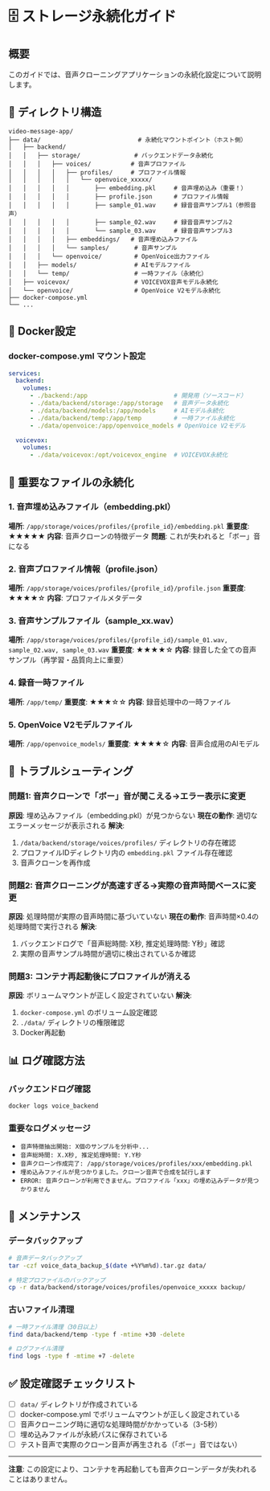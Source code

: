 # 🗄️ ストレージ永続化ガイド

## 概要
このガイドでは、音声クローニングアプリケーションの永続化設定について説明します。

## 📁 ディレクトリ構造

```
video-message-app/
├── data/                           # 永続化マウントポイント（ホスト側）
│   ├── backend/
│   │   ├── storage/               # バックエンドデータ永続化
│   │   │   ├── voices/           # 音声プロファイル
│   │   │   │   ├── profiles/     # プロファイル情報
│   │   │   │   │   └── openvoice_xxxxx/
│   │   │   │   │       ├── embedding.pkl     # 音声埋め込み（重要！）
│   │   │   │   │       ├── profile.json      # プロファイル情報
│   │   │   │   │       ├── sample_01.wav     # 録音音声サンプル1（参照音声）
│   │   │   │   │       ├── sample_02.wav     # 録音音声サンプル2
│   │   │   │   │       └── sample_03.wav     # 録音音声サンプル3
│   │   │   │   ├── embeddings/   # 音声埋め込みファイル
│   │   │   │   └── samples/       # 音声サンプル
│   │   │   └── openvoice/         # OpenVoice出力ファイル
│   │   ├── models/                # AIモデルファイル
│   │   └── temp/                  # 一時ファイル（永続化）
│   ├── voicevox/                  # VOICEVOX音声モデル永続化
│   └── openvoice/                 # OpenVoice V2モデル永続化
├── docker-compose.yml
└── ...
```

## 🐳 Docker設定

### docker-compose.yml マウント設定

```yaml
services:
  backend:
    volumes:
      - ./backend:/app                        # 開発用（ソースコード）
      - ./data/backend/storage:/app/storage   # 音声データ永続化
      - ./data/backend/models:/app/models     # AIモデル永続化
      - ./data/backend/temp:/app/temp         # 一時ファイル永続化
      - ./data/openvoice:/app/openvoice_models # OpenVoice V2モデル

  voicevox:
    volumes:
      - ./data/voicevox:/opt/voicevox_engine  # VOICEVOX永続化
```

## 🔧 重要なファイルの永続化

### 1. 音声埋め込みファイル（embedding.pkl）
**場所**: `/app/storage/voices/profiles/{profile_id}/embedding.pkl`
**重要度**: ★★★★★
**内容**: 音声クローンの特徴データ
**問題**: これが失われると「ボー」音になる

### 2. 音声プロファイル情報（profile.json）
**場所**: `/app/storage/voices/profiles/{profile_id}/profile.json`
**重要度**: ★★★★☆
**内容**: プロファイルメタデータ

### 3. 音声サンプルファイル（sample_xx.wav）
**場所**: `/app/storage/voices/profiles/{profile_id}/sample_01.wav, sample_02.wav, sample_03.wav`
**重要度**: ★★★★☆
**内容**: 録音した全ての音声サンプル（再学習・品質向上に重要）

### 4. 録音一時ファイル
**場所**: `/app/temp/`
**重要度**: ★★★☆☆
**内容**: 録音処理中の一時ファイル

### 5. OpenVoice V2モデルファイル
**場所**: `/app/openvoice_models/`
**重要度**: ★★★★☆
**内容**: 音声合成用のAIモデル

## 🚨 トラブルシューティング

### 問題1: 音声クローンで「ボー」音が聞こえる→エラー表示に変更
**原因**: 埋め込みファイル（embedding.pkl）が見つからない
**現在の動作**: 適切なエラーメッセージが表示される
**解決**: 
1. `/data/backend/storage/voices/profiles/` ディレクトリの存在確認
2. プロファイルIDディレクトリ内の `embedding.pkl` ファイル存在確認
3. 音声クローンを再作成

### 問題2: 音声クローニングが高速すぎる→実際の音声時間ベースに変更
**原因**: 処理時間が実際の音声時間に基づいていない
**現在の動作**: 音声時間×0.4の処理時間で実行される
**解決**:
1. バックエンドログで「音声総時間: X秒, 推定処理時間: Y秒」確認
2. 実際の音声サンプル時間が適切に検出されているか確認

### 問題3: コンテナ再起動後にプロファイルが消える
**原因**: ボリュームマウントが正しく設定されていない
**解決**:
1. `docker-compose.yml` のボリューム設定確認
2. `./data/` ディレクトリの権限確認
3. Docker再起動

## 📊 ログ確認方法

### バックエンドログ確認
```bash
docker logs voice_backend
```

### 重要なログメッセージ
- `音声特徴抽出開始: X個のサンプルを分析中...`
- `音声総時間: X.X秒, 推定処理時間: Y.Y秒`
- `音声クローン作成完了: /app/storage/voices/profiles/xxx/embedding.pkl`
- `埋め込みファイルが見つかりました。クローン音声で合成を試行します`
- `ERROR: 音声クローンが利用できません。プロファイル「xxx」の埋め込みデータが見つかりません`

## 🔄 メンテナンス

### データバックアップ
```bash
# 音声データバックアップ
tar -czf voice_data_backup_$(date +%Y%m%d).tar.gz data/

# 特定プロファイルのバックアップ
cp -r data/backend/storage/voices/profiles/openvoice_xxxxx backup/
```

### 古いファイル清理
```bash
# 一時ファイル清理（30日以上）
find data/backend/temp -type f -mtime +30 -delete

# ログファイル清理
find logs -type f -mtime +7 -delete
```

## ✅ 設定確認チェックリスト

- [ ] `data/` ディレクトリが作成されている
- [ ] docker-compose.yml でボリュームマウントが正しく設定されている
- [ ] 音声クローニング時に適切な処理時間がかかっている（3-5秒）
- [ ] 埋め込みファイルが永続パスに保存されている
- [ ] テスト音声で実際のクローン音声が再生される（「ボー」音ではない）

---

**注意**: この設定により、コンテナを再起動しても音声クローンデータが失われることはありません。